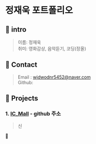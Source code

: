# 정재욱 포트폴리오
## :paperclip: intro
> 이름: 정재욱 <br>
> 취미: 영화감상, 음악듣기, 코딩(정올)

## :paperclip: Contact
> Email : wjdwodnr5452@naver.com <br>
> Github:

## :paperclip: Projects
### 1. [IC_Mall](https://github.com/RowenKim/ICTeam.git) - github 주소
> 신

:paperclip:
